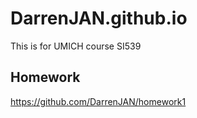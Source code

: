 # DarrenJAN.github.io
This is for UMICH course SI539
## Homework
https://github.com/DarrenJAN/homework1

